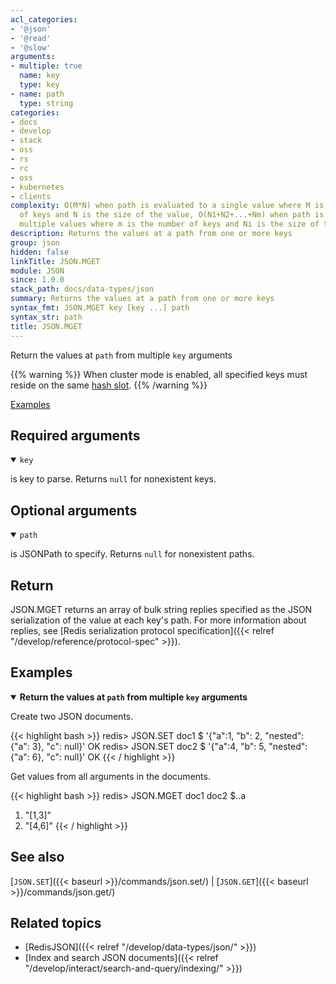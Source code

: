 ```yaml
---
acl_categories:
- '@json'
- '@read'
- '@slow'
arguments:
- multiple: true
  name: key
  type: key
- name: path
  type: string
categories:
- docs
- develop
- stack
- oss
- rs
- rc
- oss
- kubernetes
- clients
complexity: O(M*N) when path is evaluated to a single value where M is the number
  of keys and N is the size of the value, O(N1+N2+...+Nm) when path is evaluated to
  multiple values where m is the number of keys and Ni is the size of the i-th key
description: Returns the values at a path from one or more keys
group: json
hidden: false
linkTitle: JSON.MGET
module: JSON
since: 1.0.0
stack_path: docs/data-types/json
summary: Returns the values at a path from one or more keys
syntax_fmt: JSON.MGET key [key ...] path
syntax_str: path
title: JSON.MGET
---
```

Return the values at `path` from multiple `key` arguments

{{% warning %}}
When cluster mode is enabled, all specified keys must reside on the same [hash slot](https://redis.io/docs/latest/operate/oss_and_stack/reference/cluster-spec/#key-distribution-model).
{{% /warning %}}

[Examples](#examples)

## Required arguments

<details open><summary><code>key</code></summary> 

is key to parse. Returns `null` for nonexistent keys.
</details>

## Optional arguments

<details open><summary><code>path</code></summary> 

is JSONPath to specify. Returns `null` for nonexistent paths.

</details>

## Return

JSON.MGET returns an array of bulk string replies specified as the JSON serialization of the value at each key's path.
For more information about replies, see [Redis serialization protocol specification]({{< relref "/develop/reference/protocol-spec" >}}).

## Examples

<details open>
<summary><b>Return the values at <code>path</code> from multiple <code>key</code> arguments</b></summary>

Create two JSON documents.

{{< highlight bash >}}
redis> JSON.SET doc1 $ '{"a":1, "b": 2, "nested": {"a": 3}, "c": null}'
OK
redis> JSON.SET doc2 $ '{"a":4, "b": 5, "nested": {"a": 6}, "c": null}'
OK
{{< / highlight >}}

Get values from all arguments in the documents.

{{< highlight bash >}}
redis> JSON.MGET doc1 doc2 $..a
1) "[1,3]"
2) "[4,6]"
{{< / highlight >}}
</details>

## See also

[`JSON.SET`]({{< baseurl >}}/commands/json.set/) | [`JSON.GET`]({{< baseurl >}}/commands/json.get/) 

## Related topics

* [RedisJSON]({{< relref "/develop/data-types/json/" >}})
* [Index and search JSON documents]({{< relref "/develop/interact/search-and-query/indexing/" >}})
